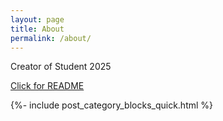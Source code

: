 ```yaml
---
layout: page
title: About
permalink: /about/
---
```


Creator of Student 2025

<a href="{{site.baseurl}}/README4YML.html">Click for README</a>

{%- include post_category_blocks_quick.html %}